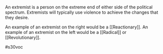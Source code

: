 An extremist is a person on the extreme end of either side of the political spectrum. Extremists will typically use violence to achieve the changes that they desire.

An example of an extremist on the right would be a [[Reactionary]]. An example of an extremist on the left would be a [[Radical]] or [[Revolutionary]].

#s30voc 
